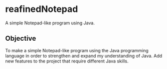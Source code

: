 # reafinedNotepad
A simple Notepad-like program using Java.

## Objective
To make a simple Notepad-like program using the Java programming language in order to strengthen and expand my understanding of Java. Add new features to the project that require different Java skills.
